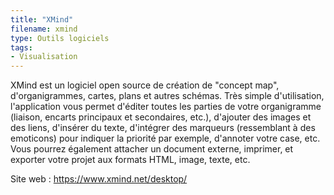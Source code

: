 ```yaml
---
title: "XMind"
filename: xmind
type: Outils logiciels
tags:
- Visualisation
---
```


XMind est un logiciel open source de création de "concept map", d'organigrammes, cartes, plans et autres schémas. Très simple d'utilisation, l'application vous permet d'éditer toutes les parties de votre organigramme (liaison, encarts principaux et secondaires, etc.), d'ajouter des images et des liens, d'insérer du texte, d'intégrer des marqueurs (ressemblant à des emoticons) pour indiquer la priorité par exemple, d'annoter votre case, etc. Vous pourrez également attacher un document externe, imprimer, et exporter votre projet aux formats HTML, image, texte, etc.

Site web : <https://www.xmind.net/desktop/>


